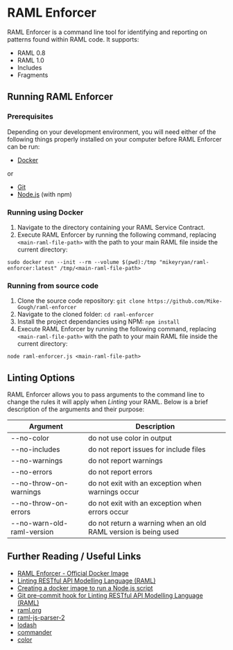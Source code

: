 # RAML Enforcer
RAML Enforcer is a command line tool for identifying and reporting on patterns found within RAML code. It supports:
* RAML 0.8
* RAML 1.0
* Includes
* Fragments

## Running RAML Enforcer
### Prerequisites
Depending on your development environment, you will need either of the following things properly installed on your computer before RAML Enforcer can be run:
* [Docker](https://www.docker.com)

or

* [Git](https://git-scm.com/)
* [Node.js](https://nodejs.org/) (with npm)

### Running using Docker
1. Navigate to the directory containing your RAML Service Contract.
2. Execute RAML Enforcer by running the following command, replacing ```<main-raml-file-path>``` with the path to your main RAML file inside the current directory:
```
sudo docker run --init --rm --volume $(pwd):/tmp "mikeyryan/raml-enforcer:latest" /tmp/<main-raml-file-path>
```

### Running from source code
1. Clone the source code repository:
  ```git clone https://github.com/Mike-Gough/raml-enforcer```
1. Navigate to the cloned folder:
  ```cd raml-enforcer```
1. Install the project dependancies using NPM:
  ```npm install```
1. Execute RAML Enforcer by running the following command, replacing ```<main-raml-file-path>``` with the path to your main RAML file inside the current directory:
  ```
  node raml-enforcer.js <main-raml-file-path>
  ```

## Linting Options
RAML Enforcer allows you to pass arguments to the command line to change the rules it will apply when *Linting* your RAML. Below is a brief description of the arguments and their purpose:

| Argument                                   | Description                                                                          |
|--------------------------------------------|--------------------------------------------------------------------------------------|
| --no-color                                 | do not use color in output                                                           |
| --no-includes                              | do not report issues for include files                                               |
| --no-warnings                              | do not report warnings                                                               |
| --no-errors                                | do not report errors                                                                 |
| --no-throw-on-warnings                     | do not exit with an exception when warnings occur                                    |
| --no-throw-on-errors                       | do not exit with an exception when errors occur                                      |
| --no-warn-old-raml-version                 | do not return a warning when an old RAML version is being used                       |

## Further Reading / Useful Links
* [RAML Enforcer - Official Docker Image](https://cloud.docker.com/u/mikeyryan/repository/docker/mikeyryan/raml-enforcer)
* [Linting RESTful API Modelling Language (RAML)](https://mike.gough.me/posts/linting/raml-enforcer/)
* [Creating a docker image to run a Node.js script](https://mike.gough.me/posts/docker/npm/create-image/)
* [Git pre-commit hook for Linting RESTful API Modelling Language (RAML)](https://mike.gough.me/posts/linting/raml-enforcer/git/hooks/)
* [raml.org](https://raml.org/)
* [raml-js-parser-2](https://github.com/raml-org/raml-js-parser-2)
* [lodash](https://lodash.com)
* [commander](https://github.com/tj/commander.js)
* [color](https://github.com/Qix-/color)
